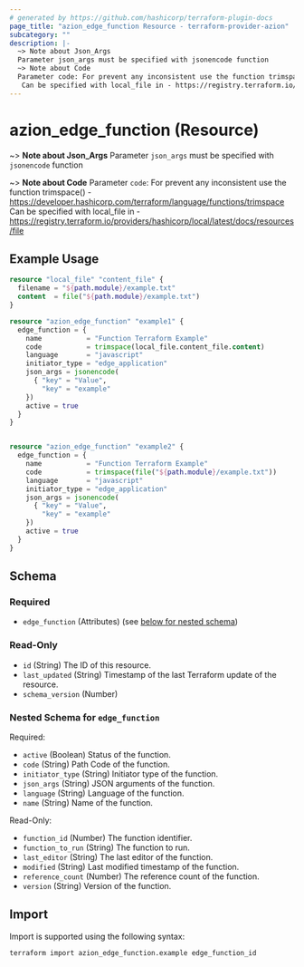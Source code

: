 ```yaml
---
# generated by https://github.com/hashicorp/terraform-plugin-docs
page_title: "azion_edge_function Resource - terraform-provider-azion"
subcategory: ""
description: |-
  ~> Note about Json_Args
  Parameter json_args must be specified with jsonencode function
  ~> Note about Code
  Parameter code: For prevent any inconsistent use the function trimspace() - https://developer.hashicorp.com/terraform/language/functions/trimspace
   Can be specified with local_file in - https://registry.terraform.io/providers/hashicorp/local/latest/docs/resources/file
---
```


# azion_edge_function (Resource)

~> **Note about Json_Args**
Parameter `json_args` must be specified with `jsonencode` function

~> **Note about Code**
Parameter `code`: For prevent any inconsistent use the function trimspace() - https://developer.hashicorp.com/terraform/language/functions/trimspace
 Can be specified with local_file in - https://registry.terraform.io/providers/hashicorp/local/latest/docs/resources/file

## Example Usage

```terraform
resource "local_file" "content_file" {
  filename = "${path.module}/example.txt"
  content  = file("${path.module}/example.txt")
}

resource "azion_edge_function" "example1" {
  edge_function = {
    name           = "Function Terraform Example"
    code           = trimspace(local_file.content_file.content)
    language       = "javascript"
    initiator_type = "edge_application"
    json_args = jsonencode(
      { "key" = "Value",
        "key" = "example"
    })
    active = true
  }
}


resource "azion_edge_function" "example2" {
  edge_function = {
    name           = "Function Terraform Example"
    code           = trimspace(file("${path.module}/example.txt"))
    language       = "javascript"
    initiator_type = "edge_application"
    json_args = jsonencode(
      { "key" = "Value",
        "key" = "example"
    })
    active = true
  }
}
```

<!-- schema generated by tfplugindocs -->
## Schema

### Required

- `edge_function` (Attributes) (see [below for nested schema](#nestedatt--edge_function))

### Read-Only

- `id` (String) The ID of this resource.
- `last_updated` (String) Timestamp of the last Terraform update of the resource.
- `schema_version` (Number)

<a id="nestedatt--edge_function"></a>
### Nested Schema for `edge_function`

Required:

- `active` (Boolean) Status of the function.
- `code` (String) Path Code of the function.
- `initiator_type` (String) Initiator type of the function.
- `json_args` (String) JSON arguments of the function.
- `language` (String) Language of the function.
- `name` (String) Name of the function.

Read-Only:

- `function_id` (Number) The function identifier.
- `function_to_run` (String) The function to run.
- `last_editor` (String) The last editor of the function.
- `modified` (String) Last modified timestamp of the function.
- `reference_count` (Number) The reference count of the function.
- `version` (String) Version of the function.

## Import

Import is supported using the following syntax:

```shell
terraform import azion_edge_function.example edge_function_id
```
